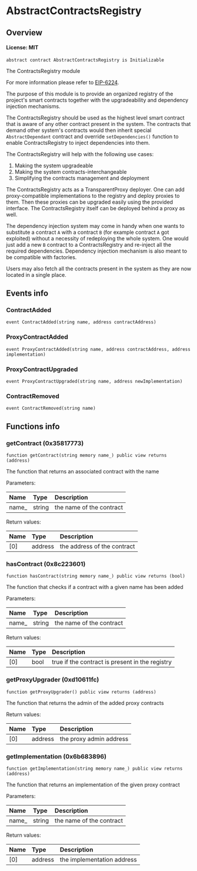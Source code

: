 # AbstractContractsRegistry

## Overview

#### License: MIT

```solidity
abstract contract AbstractContractsRegistry is Initializable
```

The ContractsRegistry module

For more information please refer to [EIP-6224](https://eips.ethereum.org/EIPS/eip-6224).

The purpose of this module is to provide an organized registry of the project's smart contracts
together with the upgradeability and dependency injection mechanisms.

The ContractsRegistry should be used as the highest level smart contract that is aware of any other
contract present in the system. The contracts that demand other system's contracts would then inherit
special `AbstractDependant` contract and override `setDependencies()` function to enable ContractsRegistry
to inject dependencies into them.

The ContractsRegistry will help with the following use cases:

1) Making the system upgradeable
2) Making the system contracts-interchangeable
3) Simplifying the contracts management and deployment

The ContractsRegistry acts as a TransparentProxy deployer. One can add proxy-compatible implementations to the registry
and deploy proxies to them. Then these proxies can be upgraded easily using the provided interface.
The ContractsRegistry itself can be deployed behind a proxy as well.

The dependency injection system may come in handy when one wants to substitute a contract `A` with a contract `B`
(for example contract `A` got exploited) without a necessity of redeploying the whole system. One would just add
a new `B` contract to a ContractsRegistry and re-inject all the required dependencies. Dependency injection mechanism
is also meant to be compatible with factories.

Users may also fetch all the contracts present in the system as they are now located in a single place.
## Events info

### ContractAdded

```solidity
event ContractAdded(string name, address contractAddress)
```


### ProxyContractAdded

```solidity
event ProxyContractAdded(string name, address contractAddress, address implementation)
```


### ProxyContractUpgraded

```solidity
event ProxyContractUpgraded(string name, address newImplementation)
```


### ContractRemoved

```solidity
event ContractRemoved(string name)
```


## Functions info

### getContract (0x35817773)

```solidity
function getContract(string memory name_) public view returns (address)
```

The function that returns an associated contract with the name


Parameters:

| Name  | Type   | Description                |
| :---- | :----- | :------------------------- |
| name_ | string | the name of the contract   |


Return values:

| Name | Type    | Description                 |
| :--- | :------ | :-------------------------- |
| [0]  | address | the address of the contract |

### hasContract (0x8c223601)

```solidity
function hasContract(string memory name_) public view returns (bool)
```

The function that checks if a contract with a given name has been added


Parameters:

| Name  | Type   | Description                |
| :---- | :----- | :------------------------- |
| name_ | string | the name of the contract   |


Return values:

| Name | Type | Description                                     |
| :--- | :--- | :---------------------------------------------- |
| [0]  | bool | true if the contract is present in the registry |

### getProxyUpgrader (0xd10611fc)

```solidity
function getProxyUpgrader() public view returns (address)
```

The function that returns the admin of the added proxy contracts


Return values:

| Name | Type    | Description             |
| :--- | :------ | :---------------------- |
| [0]  | address | the proxy admin address |

### getImplementation (0x6b683896)

```solidity
function getImplementation(string memory name_) public view returns (address)
```

The function that returns an implementation of the given proxy contract


Parameters:

| Name  | Type   | Description                |
| :---- | :----- | :------------------------- |
| name_ | string | the name of the contract   |


Return values:

| Name | Type    | Description                |
| :--- | :------ | :------------------------- |
| [0]  | address | the implementation address |
